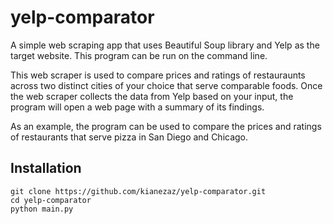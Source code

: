 # yelp-comparator
A simple web scraping app that uses Beautiful Soup library and Yelp as the target website. This program can be run on the command line.

This web scraper is used to compare prices and ratings of restauraunts across two distinct cities of your choice that serve comparable foods. Once the web scraper collects the data from Yelp based on your input, the program will open a web page with a summary of its findings.

As an example, the program can be used to compare the prices and ratings of restaurants that serve pizza in San Diego and Chicago.

## Installation
```
git clone https://github.com/kianezaz/yelp-comparator.git
cd yelp-comparator
python main.py
```